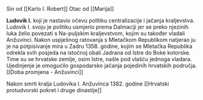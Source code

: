 Sin od [[Karlo I. Robert]]
Otac od [[Marija]]

**Ludovik I.** koji je nastavio očevu politiku centralizacije i jačanja kraljevstva. Ludovik I. svoju je politiku usmjerio prema Dalmaciji jer se preko njezinih luka želio povezati s Na-puljskim kraljevstvom, kojim su također vladali Anžuvinci. Nakon uspješnog ratovanja s Mletačkom Republikom natjerao ju je na potpisivanje mira u Zadru 1358. godine, kojim se Mletačka Republika odrekla svih posjeda na istočnoj obali Jadrana od Istre do Boke kotorske. Time su se hrvatske zemlje, osim Istre, našle pod vlašću jednoga vladara. Ujedinjenje je omogućilo gospodarsko jačanja pojedinih hrvatskih područja. [[Doba promjena - Anžuvinci]]

Nakon smrti kralja Ludovika I. Anžuvinca 1382. godine [[Hrvatski protudvorski pokret i druge dinastije]]
